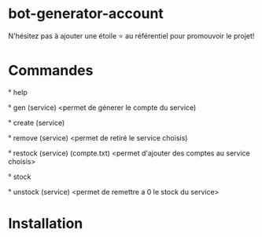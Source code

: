 # bot-generator-account

N'hésitez pas à ajouter une étoile ⭐ au référentiel pour promouvoir le projet!


# Commandes

° help 

° gen (service) <permet de génerer le compte du service)

° create (service) <permet de cree un service>

° remove (service) <permet de retiré le service choisis)

° restock (service) (compte.txt) <permet d'ajouter des comptes au service choisis>

° stock <permet de voir le stock du bot>

° unstock (service) <permet de remettre a 0 le stock du service>


# Installation



